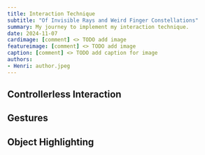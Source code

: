 ```yaml
---
title: Interaction Technique
subtitle: "Of Invisible Rays and Weird Finger Constellations"
summary: My journey to implement my interaction technique.
date: 2024-11-07
cardimage: [comment] <> TODO add image
featureimage: [comment] <> TODO add image
caption: [comment] <> TODO add caption for image
authors:
- Henri: author.jpeg
---
```


## Controllerless Interaction

## Gestures

## Object Highlighting
